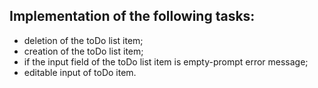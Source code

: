 ## Implementation of the following tasks:

- deletion of the toDo list item;
- creation of the toDo list item;
- if the input field of the toDo list item is empty-prompt error message;
- editable input of toDo item.
